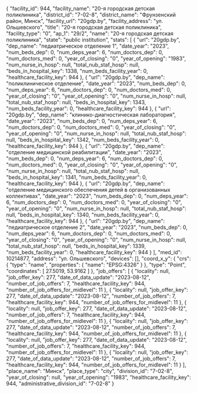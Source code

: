{
    "facility_id": 944,
    "facility_name": "20-я городская детская поликлиника",
    "district_id": "7-02-8",
    "district_name": "Фрунзенский район, Минск",
    "facility_url": "20gdp.by",
    "facility_address": "ул. Ольшевского",
    "title": "20-я городская детская поликлиника",
    "facility_type": "0",
    "ap_1": "29\/2",
    "name": "20-я городская детская поликлиника",
    "state": "public institution",
    "stats": [
        {
            "url": "20gdp.by",
            "dep_name": "педиатрическое отделение 1",
            "date_year": "2023",
            "num_beds_dep": 0,
            "num_deps_year": 6,
            "num_doctors_dep": 0,
            "num_doctors_med": 0,
            "year_of_closing": "0",
            "year_of_opening": "1983",
            "num_nurse_in_hosp": null,
            "total_nub_staf_hosp": null,
            "beds_in_hospital_key": 1338,
            "num_beds_facility_year": 0,
            "healthcare_facility_key": 944
        },
        {
            "url": "20gdp.by",
            "dep_name": "поликлиническое отделение",
            "date_year": "2023",
            "num_beds_dep": 0,
            "num_deps_year": 6,
            "num_doctors_dep": 0,
            "num_doctors_med": 0,
            "year_of_closing": "0",
            "year_of_opening": "0",
            "num_nurse_in_hosp": null,
            "total_nub_staf_hosp": null,
            "beds_in_hospital_key": 1343,
            "num_beds_facility_year": 0,
            "healthcare_facility_key": 944
        },
        {
            "url": "20gdp.by",
            "dep_name": "клинико-диагностическая лаборатория",
            "date_year": "2023",
            "num_beds_dep": 0,
            "num_deps_year": 6,
            "num_doctors_dep": 0,
            "num_doctors_med": 0,
            "year_of_closing": "0",
            "year_of_opening": "0",
            "num_nurse_in_hosp": null,
            "total_nub_staf_hosp": null,
            "beds_in_hospital_key": 1342,
            "num_beds_facility_year": 0,
            "healthcare_facility_key": 944
        },
        {
            "url": "20gdp.by",
            "dep_name": "отделение медицинской реабилитации",
            "date_year": "2023",
            "num_beds_dep": 0,
            "num_deps_year": 6,
            "num_doctors_dep": 0,
            "num_doctors_med": 0,
            "year_of_closing": "0",
            "year_of_opening": "0",
            "num_nurse_in_hosp": null,
            "total_nub_staf_hosp": null,
            "beds_in_hospital_key": 1341,
            "num_beds_facility_year": 0,
            "healthcare_facility_key": 944
        },
        {
            "url": "20gdp.by",
            "dep_name": "отделение медицинского обеспечения детей в организованных коллективах",
            "date_year": "2023",
            "num_beds_dep": 0,
            "num_deps_year": 6,
            "num_doctors_dep": 0,
            "num_doctors_med": 0,
            "year_of_closing": "0",
            "year_of_opening": "0",
            "num_nurse_in_hosp": null,
            "total_nub_staf_hosp": null,
            "beds_in_hospital_key": 1340,
            "num_beds_facility_year": 0,
            "healthcare_facility_key": 944
        },
        {
            "url": "20gdp.by",
            "dep_name": "педиатрическое отделение 2",
            "date_year": "2023",
            "num_beds_dep": 0,
            "num_deps_year": 6,
            "num_doctors_dep": 0,
            "num_doctors_med": 0,
            "year_of_closing": "0",
            "year_of_opening": "0",
            "num_nurse_in_hosp": null,
            "total_nub_staf_hosp": null,
            "beds_in_hospital_key": 1339,
            "num_beds_facility_year": 0,
            "healthcare_facility_key": 944
        }
    ],
    "med_id": 10214877,
    "address": "ул. Ольшевского",
    "devices": [],
    "coord_x_y": {
        "crs": {
            "type": "name",
            "properties": {
                "name": "EPSG:4326"
            }
        },
        "type": "Point",
        "coordinates": [
            27.5019,
            53.9162
        ]
    },
    "job_offers": [
        {
            "locality": null,
            "job_offer_key": 277,
            "date_of_data_update": "2023-08-12",
            "number_of_job_offers": 7,
            "healthcare_facility_key": 944,
            "number_of_job_offers_for_midlevel": 11
        },
        {
            "locality": null,
            "job_offer_key": 277,
            "date_of_data_update": "2023-08-12",
            "number_of_job_offers": 7,
            "healthcare_facility_key": 944,
            "number_of_job_offers_for_midlevel": 11
        },
        {
            "locality": null,
            "job_offer_key": 277,
            "date_of_data_update": "2023-08-12",
            "number_of_job_offers": 7,
            "healthcare_facility_key": 944,
            "number_of_job_offers_for_midlevel": 11
        },
        {
            "locality": null,
            "job_offer_key": 277,
            "date_of_data_update": "2023-08-12",
            "number_of_job_offers": 7,
            "healthcare_facility_key": 944,
            "number_of_job_offers_for_midlevel": 11
        },
        {
            "locality": null,
            "job_offer_key": 277,
            "date_of_data_update": "2023-08-12",
            "number_of_job_offers": 7,
            "healthcare_facility_key": 944,
            "number_of_job_offers_for_midlevel": 11
        },
        {
            "locality": null,
            "job_offer_key": 277,
            "date_of_data_update": "2023-08-12",
            "number_of_job_offers": 7,
            "healthcare_facility_key": 944,
            "number_of_job_offers_for_midlevel": 11
        }
    ],
    "place_name": "Минск",
    "place_type": "city",
    "division_id": "7-02-8",
    "year_of_closing": null,
    "year_of_opening": "1983",
    "healthcare_facility_key": 944,
    "administrative_division_id": "7-02-8"
}